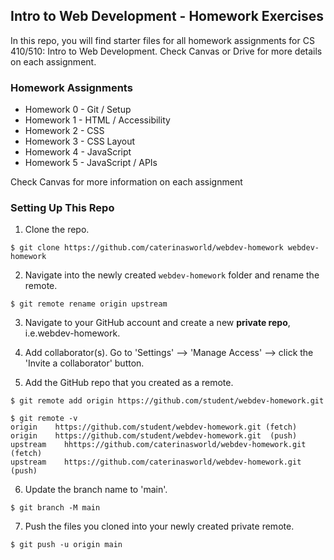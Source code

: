 ## Intro to Web Development - Homework Exercises

In this repo, you will find starter files for all homework assignments for CS 410/510: Intro to Web Development. Check Canvas or Drive for more details on each assignment.

### Homework Assignments

- Homework 0 - Git / Setup
- Homework 1 - HTML / Accessibility
- Homework 2 - CSS  
- Homework 3 - CSS Layout 
- Homework 4 - JavaScript
- Homework 5 - JavaScript / APIs

Check Canvas for more information on each assignment

### Setting Up This Repo

1. Clone the repo.

```console
$ git clone https://github.com/caterinasworld/webdev-homework webdev-homework
```

2. Navigate into the newly created `webdev-homework` folder and rename the remote.

```console
$ git remote rename origin upstream
```

3. Navigate to your GitHub account and create a new **private repo**, i.e.webdev-homework.

4. Add collaborator(s). Go to 'Settings' --> 'Manage Access' --> click the 'Invite a collaborator' button.

5. Add the GitHub repo that you created as a remote.

```console
$ git remote add origin https://github.com/student/webdev-homework.git

$ git remote -v
origin	  https://github.com/student/webdev-homework.git (fetch)
origin	  https://github.com/student/webdev-homework.git  (push)
upstream	hhttps://github.com/caterinasworld/webdev-homework.git (fetch)
upstream	https://github.com/caterinasworld/webdev-homework.git (push)
```

6. Update the branch name to 'main'.

```console
$ git branch -M main
```

7. Push the files you cloned into your newly created private remote.

```console
$ git push -u origin main
```
